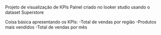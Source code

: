 Projeto de visualização de KPIs
Painel criado no looker studio usando o dataset Superstore

Coisa básica apresentando os KPIs:
-Total de vendas por região 
-Produtos mais vendidos
-Total de vendas por mês
